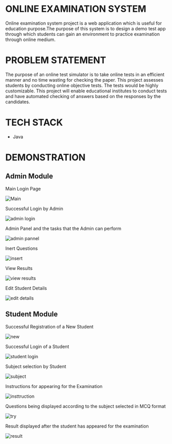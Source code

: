 # ONLINE EXAMINATION SYSTEM
Online examination system project is a web application which is useful for
education purpose.The purpose of this system is to design a demo test app
through which students can gain an environment to practice examination
through online medium.

# PROBLEM STATEMENT
The purpose of an online test simulator is to take online tests in an efficient
manner and no time wasting for checking the paper. This project assesses
students by conducting online objective tests. The tests would be highly
customizable. This project will enable educational institutes to conduct tests and
have automated checking of answers based on the responses by the candidates.

# TECH STACK

* Java

# DEMONSTRATION

## Admin Module 


Main Login Page 

![Main](https://user-images.githubusercontent.com/78092182/124115481-78fba880-da8b-11eb-9943-3c1b91831344.png)

Successful Login by Admin 

![admin login](https://user-images.githubusercontent.com/78092182/124115969-0ccd7480-da8c-11eb-9dfa-d5133bb60e01.png)

Admin Panel and the tasks that the Admin can perform 

![admin pannel](https://user-images.githubusercontent.com/78092182/124116118-36869b80-da8c-11eb-8281-b4a87ff360c0.png)

Inert Questions

![insert](https://user-images.githubusercontent.com/78092182/124116313-73eb2900-da8c-11eb-94f8-0a7a393f15b1.png)

View Results

![view results](https://user-images.githubusercontent.com/78092182/124116559-b6146a80-da8c-11eb-801b-7791844f4e57.png)

Edit Student Details

![edit details](https://user-images.githubusercontent.com/78092182/124116708-e0febe80-da8c-11eb-907a-705d458b3191.png)


## Student Module 

Successful Registration of a New Student 

![new](https://user-images.githubusercontent.com/78092182/124117280-8ca80e80-da8d-11eb-94f3-aee869b4585a.png)

Successful Login of a Student 

![student login](https://user-images.githubusercontent.com/78092182/124117425-c416bb00-da8d-11eb-8da6-0a126e0bee48.png)

Subject selection by Student 

![subject](https://user-images.githubusercontent.com/69091252/124117577-edcfe200-da8d-11eb-85ec-24f529616e49.png)

Instructions for appearing for the Examination 

![insttruction](https://user-images.githubusercontent.com/69091252/124117233-7e59f280-da8d-11eb-9a2b-8f6d1c1c8a48.png)

Questions being displayed according to the subject selected in MCQ format 

![try](https://user-images.githubusercontent.com/69091252/124116986-376bfd00-da8d-11eb-9160-8c0de0178e59.png)

Result displayed after the student has appeared for the examination  

![result](https://user-images.githubusercontent.com/69091252/124117370-b2cdae80-da8d-11eb-97b9-e27f50406670.png)

